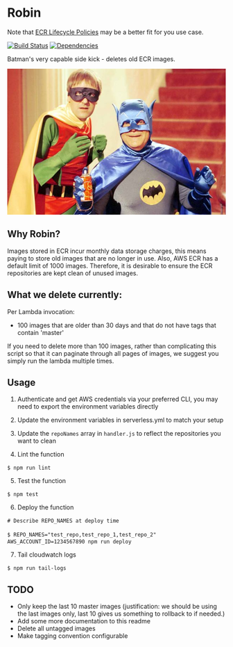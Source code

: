 # Robin

Note that [ECR Lifecycle Policies](http://docs.aws.amazon.com/AmazonECR/latest/userguide/LifecyclePolicies.html) may be a better fit for you use case.

[![Build Status](https://travis-ci.org/nib-health-funds/robin.svg?branch=master)](https://travis-ci.org/nib-health-funds/robin)
[![Dependencies](https://david-dm.org/nib-health-funds/robin.svg)](https://david-dm.org/nib-health-funds/robin)

Batman's very capable side kick - deletes old ECR images.
<center><img src="images/robin.jpg"></center>

## Why Robin?

Images stored in ECR incur monthly data storage charges, this means paying to store old images that are no longer in use. Also, AWS ECR has a default limit of 1000 images. Therefore, it is desirable to ensure the ECR repositories are kept clean of unused images.

## What we delete currently:

Per Lambda invocation:

- 100 images that are older than 30 days and that do not have tags that contain 'master'

If you need to delete more than 100 images, rather than complicating this script so that it can paginate
through all pages of images, we suggest you simply run the lambda multiple times.

## Usage

1. Authenticate and get AWS credentials via your preferred CLI, you may need to export the environment variables directly

1. Update the environment variables in serverless.yml to match your setup

1. Update the `repoNames` array in `handler.js` to reflect the repositories you want to clean

1. Lint the function

```
$ npm run lint
```

5. Test the function

```
$ npm test
```

6. Deploy the function

```
# Describe REPO_NAMES at deploy time

$ REPO_NAMES="test_repo,test_repo_1,test_repo_2" AWS_ACCOUNT_ID=1234567890 npm run deploy
```

7. Tail cloudwatch logs

```
$ npm run tail-logs
```


## TODO

- Only keep the last 10 master images (justification: we should be using the last images only, last 10 gives us something to rollback to if needed.)
- Add some more documentation to this readme
- Delete all untagged images
- Make tagging convention configurable
